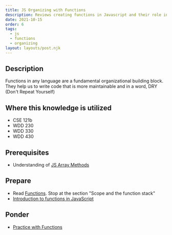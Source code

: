 ```yaml
---
title: JS Organizing with Functions
description: Reviews creating functions in Javascript and their role in helping to organize our code.
date: 2021-10-15
order: 6
tags:
  - js
  - functions
  - organizing
layout: layouts/post.njk
---
```


## Description

Functions in any language are a fundamental organizational building block. They help us to write code that is more maintainable and in a word, DRY (Don't Repeat Yourself)

## Where this knowledge is utilized

- CSE 121b
- WDD 230
- WDD 330
- WDD 430

## Prerequisites

- Understanding of [JS Array Methods](../array-methods)

## Prepare

- Read [Functions](https://developer.mozilla.org/en-US/docs/Web/JavaScript/Guide/Functions). Stop at the section "Scope and the function stack"
- [Introduction to functions in JavaScript](prepare1/)

## Ponder

- [Practice with Functions](ponder1/)
